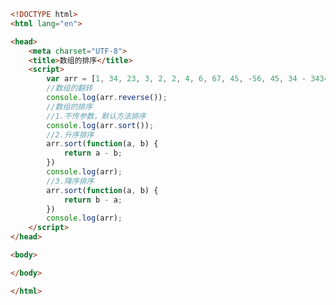 
<BlogInfo id="419" title="34.数组的排序" author="白日梦想猿" pv=0 read_times=0 pre_cost_time=0分29秒 category="js学习" tag_list="['js学习']" create_time="2020.08.05 16:33:22" update_time="2020.08.05 16:37:00" />

```html
<!DOCTYPE html>
<html lang="en">

<head>
    <meta charset="UTF-8">
    <title>数组的排序</title>
    <script>
        var arr = [1, 34, 23, 3, 2, 2, 4, 6, 67, 45, -56, 45, 34 - 3434];
        //数组的翻转
        console.log(arr.reverse());
        //数组的排序
        //1.不传参数，默认方法排序
        console.log(arr.sort());
        //2.升序排序
        arr.sort(function(a, b) {
            return a - b;
        })
        console.log(arr);
        //3.降序排序
        arr.sort(function(a, b) {
            return b - a;
        })
        console.log(arr);
    </script>
</head>

<body>

</body>

</html>
```
